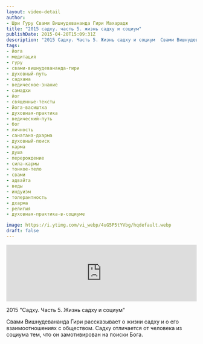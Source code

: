 ```yaml
---
layout: video-detail
author:
- Шри Гуру Свами Вишнудевананда Гири Махарадж
title: "2015 садху. часть 5. жизнь садху и социум"
publishDate: 2015-04-20T15:09:31Z
description: "2015 Садху. Часть 5. Жизнь садху и социум  Свами Вишнудевананда Гири рассказывает о жизни садху и о его взаимоотношениях с обществом. Садху отличается от человека из социума тем, что он замотивирован на поиски Бога."
tags: 
- йога
- медитация
- гуру
- свами-вишнудевананда-гири
- духовный-путь
- садхана
- ведическое-знание
- самадхи
- йог
- священные-тексты
- йога-васиштха
- духовная-практика
- ведический-путь
- бог
- личность
- санатана-дхарма
- духовный-поиск
- карма
- душа
- перерождение
- сила-кармы
- тонкое-тело
- свами
- адвайта
- веды
- индуизм
- толерантность
- дхарма
- религия
- духовная-практика-в-социуме

image: https://i.ytimg.com/vi_webp/4uG5P5tYVbg/hqdefault.webp
draft: false
---
```


<iframe width="100%" src="https://www.youtube.com/embed/4uG5P5tYVbg" frameborder="0" allowfullscreen=""></iframe> 

 2015 "Садху. Часть 5\. Жизнь садху и социум"

 Свами Вишнудевананда Гири рассказывает о жизни садху и о его взаимоотношениях с обществом. Садху отличается от человека из социума тем, что он замотивирован на поиски Бога.  

  

 